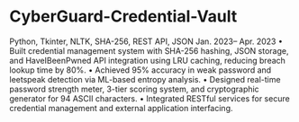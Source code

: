# CyberGuard-Credential-Vault
Python, Tkinter, NLTK, SHA-256, REST API, JSON
 Jan. 2023– Apr. 2023
 • Built credential management system with SHA-256 hashing, JSON storage, and HaveIBeenPwned API integration
 using LRU caching, reducing breach lookup time by 80%.
 • Achieved 95% accuracy in weak password and leetspeak detection via ML-based entropy analysis.
 • Designed real-time password strength meter, 3-tier scoring system, and cryptographic generator for 94 ASCII
 characters.
 • Integrated RESTful services for secure credential management and external application interfacing.
